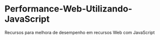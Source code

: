 # Performance-Web-Utilizando-JavaScript
Recursos para melhora de desempenho em recursos Web com JavaScript
